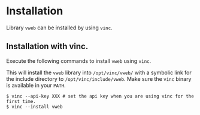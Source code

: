 # Installation
Library `vweb` can be installed by using `vinc`.

## Installation with vinc.
Execute the following commands to install `vweb` using `vinc`.

This will install the `vweb` library into `/opt/vinc/vweb/` with a symbolic link for the include directory to `/opt/vinc/include/vweb`.
Make sure the `vinc` binary is available in your `PATH`.

```
$ vinc --api-key XXX # set the api key when you are using vinc for the first time.
$ vinc --install vweb
```
